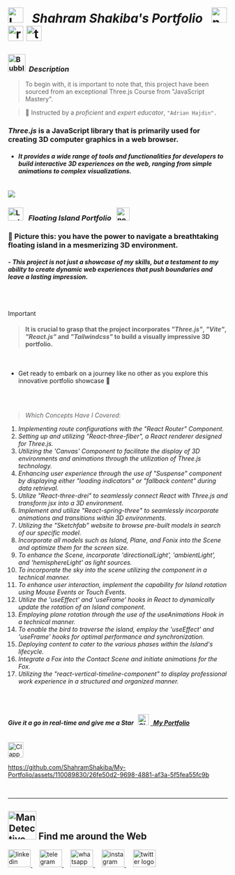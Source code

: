 # <img src="https://raw.githubusercontent.com/Tarikul-Islam-Anik/Telegram-Animated-Emojis/main/Objects/Laptop.webp" alt="Laptop" width="35" /> &nbsp; _Shahram Shakiba's Portfolio_ &nbsp; <img src="https://skillicons.dev/icons?i=threejs" height="35" alt="nextjs logo"  /> <img src="https://skillicons.dev/icons?i=react" height="35" alt="react logo"  />  <img src="https://skillicons.dev/icons?i=tailwind" height="35" alt="tailwindcss logo"  />

<!----------------------------------------- Description ---------------------------------------->
### <img src="https://raw.githubusercontent.com/Tarikul-Islam-Anik/Animated-Fluent-Emojis/master/Emojis/Symbols/Bubbles.png" alt="Bubbles" width="40" height="40" />&nbsp; _Description_

> To begin with, it is important to note that, this project have been sourced from an exceptional Three.js Course from "JavaScript Mastery". <br/>
 
> 👤 Instructed by a _proficient_ and _expert educator_, ` "Adrian Hajdin". ` 
 
###  _Three.js_ is a JavaScript library that is primarily used for creating 3D computer graphics in a web browser.
- #### _It provides a wide range of tools and functionalities for developers to build interactive 3D experiences on the web, ranging from simple animations to complex visualizations._
  
<br/> 



<img src="https://user-images.githubusercontent.com/73097560/115834477-dbab4500-a447-11eb-908a-139a6edaec5c.gif">

<br/>

<!--===================== Floating Island Portfolio =============================-->
### <img src="https://raw.githubusercontent.com/Tarikul-Islam-Anik/Telegram-Animated-Emojis/main/Objects/Laptop.webp" alt="Laptop" width="35" height="30"  /> &nbsp; _Floating Island Portfolio_  &nbsp; <img src="https://skillicons.dev/icons?i=threejs" height="30" alt="nextjs logo"  />

 ### 🧩 Picture this: you have the power to navigate a breathtaking floating island in a mesmerizing 3D environment.
 #### - _This project is not just a showcase of my skills, but a testament to my ability to create dynamic web experiences that push boundaries and leave a lasting impression._ 

 <br/><br/>

> [!IMPORTANT]
>> #### It is crucial to grasp that the project incorporates _"Three.js"_, _"Vite"_, _"React.js"_ and _"Tailwindcss"_ to build a visually impressive 3D portfolio.

  <br/>

- Get ready to embark on a journey like no other as you explore this innovative portfolio showcase 🤩 

<br/><br/>

> _Which Concepts Have I Covered_: 
01. _Implementing route configurations with the "React Router" Component._
02. _Setting up and utilizing "React-three-fiber", a React renderer designed for Three.js._
03. _Utilizing the 'Canvas' Component to facilitate the display of 3D environments and animations through the utilization of Three.js technology._
04. _Enhancing user experience through the use of "Suspense" component by displaying either "loading indicators" or "fallback content" during data retrieval._
05. _Utilize "React-three-drei" to seamlessly connect React with Three.js and transform jsx into a 3D environment._
06. _Implement and utilize "React-spring-three" to seamlessly incorporate animations and transitions within 3D environments._
07. _Utilizing the "Sketchfab" website to browse pre-built models in search of our specific model._
08. _Incorporate all models such as Island, Plane, and Fonix into the Scene and optimize them for the screen size._
09. _To enhance the Scene, incorporate 'directionalLight', 'ambientLight', and 'hemisphereLight' as light sources._
10. _To incorporate the sky into the scene utilizing the <primitive /> component in a technical manner._
11. _To enhance user interaction, implement the capability for Island rotation using Mouse Events or Touch Events._
12. _Utilize the 'useEffect' and 'useFrame' hooks in React to dynamically update the rotation of an Island component._
13. _Employing plane rotation through the use of the useAnimations Hook in a technical manner._
14. _To enable the bird to traverse the island, employ the 'useEffect' and 'useFrame' hooks for optimal performance and synchronization._
15. _Deploying content to cater to the various phases within the Island's lifecycle._
16. _Integrate a Fox into the Contact Scene and initiate animations for the Fox._
17. _Utilizing the "react-vertical-timeline-component" to display professional work experience in a structured and organized manner._
 
<br/><br/>

<!-------- try it live -------->
#### _Give it a go in real-time and give me a Star_ &nbsp; <img src="https://raw.githubusercontent.com/Tarikul-Islam-Anik/Animated-Fluent-Emojis/master/Emojis/Travel%20and%20places/Glowing%20Star.png" alt="Glowing Star" width="25"  /> <a href="https://shahramshakiba.vercel.app/" target="_blank"> &nbsp; _My Portfolio_ </a> 

<br/>

<!--------- Video --------->
<img src="https://raw.githubusercontent.com/Tarikul-Islam-Anik/Telegram-Animated-Emojis/main/Objects/Clapper%20Board.webp" alt="Clapper Board" width="35" />

https://github.com/ShahramShakiba/My-Portfolio/assets/110089830/26fe50d2-9698-4881-af3a-5f5fea55fc9b

  <br/> 

***

<!--======================= Social Media ===========================-->
 ## <img src="https://raw.githubusercontent.com/Tarikul-Islam-Anik/Animated-Fluent-Emojis/master/Emojis/People%20with%20professions/Man%20Detective%20Light%20Skin%20Tone.png" alt="Man Detective Light Skin Tone" width="65" /> Find me around the Web  
<a href="https://www.linkedin.com/in/shahramshakiba/" target="_blank">
    <img src="https://raw.githubusercontent.com/maurodesouza/profile-readme-generator/master/src/assets/icons/social/linkedin/default.svg" width="52" height="40" alt="linkedin logo"  />
  </a> &nbsp;&nbsp;&nbsp;
  <a href="https://t.me/ShahramShakibaa" target="_blank">
    <img src="https://raw.githubusercontent.com/maurodesouza/profile-readme-generator/master/src/assets/icons/social/telegram/default.svg" width="52" height="40" alt="telegram logo"  />
  </a> &nbsp;&nbsp;&nbsp;
  <a href="https://wa.me/message/LM2IMM3ABZ7ZM1" target="_blank">
    <img src="https://raw.githubusercontent.com/maurodesouza/profile-readme-generator/master/src/assets/icons/social/whatsapp/default.svg" width="52" height="40" alt="whatsapp logo"  />
  </a> &nbsp;&nbsp;&nbsp;
  <a href="https://instagram.com/shahram.shakibaa?igshid=MzNlNGNkZWQ4Mg==" target="_blank">
    <img src="https://raw.githubusercontent.com/maurodesouza/profile-readme-generator/master/src/assets/icons/social/instagram/default.svg" width="52" height="40" alt="instagram logo"  />
  </a> &nbsp;&nbsp;&nbsp;
  <a href="https://twitter.com/ShahramShakibaa" target="_blank">
    <img src="https://raw.githubusercontent.com/maurodesouza/profile-readme-generator/master/src/assets/icons/social/twitter/default.svg" width="52" height="40" alt="twitter logo"  />
  </a>
